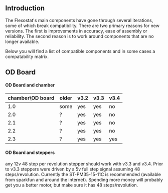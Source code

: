 ## Introduction
The Flexostat's main components have gone through several iterations, 
some of which break compatibility.  There are two primary reasons for 
new versions.  The first is improvements in accuracy, ease of assembly
or reliability.  The second reason is to work around components that
are no longer available.  

Below you will find a list of compatible components and in some cases
a compatability matrix.

## OD Board

#### OD Board and chamber
| chamber\OD board | older | v3.2 | v3.3 | v3.4 |
|------------------|-------|------|------|------|
| 1.0              | some  | yes  | yes  | no   |
| 2.0              | ?     | yes  | yes  | no   |
| 2.1              | ?     | yes  | yes  | no   |
| 2.2              | ?     | yes  | yes  | no   |
| 2.3              | ?     | yes  | yes  | yes  |

#### OD Board and steppers
any 12v 48 step per revolution stepper should work with v3.3 and v3.4.  Prior to v3.3 steppers were driven by a 5v full step signal assuming 48 steps/revolution.  Currently the ST-PM35-15-11C is recommended (available from sparkfun and around the internet).  Spending more money will probably get you a better motor, but make sure it has 48 steps/revolution.  

